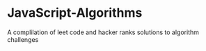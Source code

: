 # JavaScript-Algorithms
A complilation of leet code and hacker ranks solutions to algorithm challenges

